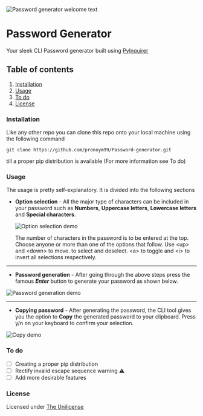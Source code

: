 ![Password generator welcome text](https://github.com/pronoym99/Password-generator/blob/master/header%20symbol.PNG)

# Password Generator

Your sleek CLI Password generator built using [PyInquirer](https://github.com/CITGuru/PyInquirer)

## Table of contents

1.  [Installation](https://github.com/pronoym99/Password-generator#installation)
2.  [Usage](https://github.com/pronoym99/Password-generator#usage)
3.  [To do](https://github.com/pronoym99/Password-generator#to-do)
4.  [License](https://github.com/pronoym99/Password-generator#license)

### Installation

Like any other repo you can clone this repo onto your local machine using the following command

    git clone https://github.com/pronoym99/Password-generator.git

till a proper pip distribution is available (For more information see To do)

### Usage

The usage is pretty self-explanatory. It is divided into the following sections

-   **Option selection** - All the major type of characters can be included in your password such as **Numbers**, **Uppercase letters**, **Lowercase letters** and **Special characters**.

    ![Option selection demo](https://github.com/pronoym99/Password-generator/blob/master/Option%20selection.gif)

    The number of characters in the password is to be entered at the top. Choose anyone or more than one of the options that follow. Use \<up\> and \<down\> to move. <space> to select and deselect. \<a\>  to toggle and \<i\> to invert all selections respectively.    
--------------
-   **Password generation** - After going through the above steps press the famous _**Enter**_ button to generate your password as shown below.

![Password generation demo]()

--------------
-   **Copying password** - After generating the password, the CLI tool gives you the option to __Copy__ the generated password to your clipboard. Press y/n on your keyboard to confirm your selection.

![Copy demo]()

### To do

-   [ ] Creating a proper pip distribution
-   [ ] Rectify invalid escape sequence warning :warning:
-   [ ] Add more desirable features

### License
Licensed under [The Unilicense](https://github.com/pronoym99/Password-generator/blob/master/LICENSE)
